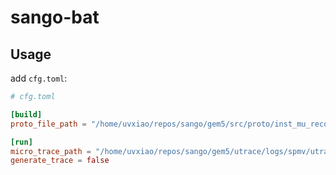 # sango-bat

## Usage

add `cfg.toml`:

```toml
# cfg.toml

[build]
proto_file_path = "/home/uvxiao/repos/sango/gem5/src/proto/inst_mu_record.proto"

[run]
micro_trace_path = "/home/uvxiao/repos/sango/gem5/utrace/logs/spmv/utrace.pb"
generate_trace = false
```

